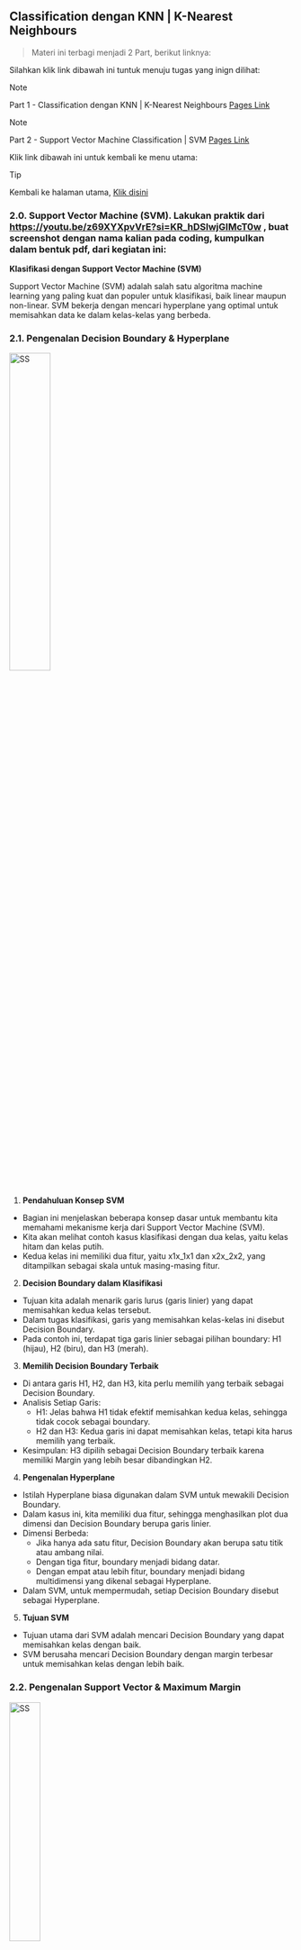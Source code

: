 ## Classification dengan KNN | K-Nearest Neighbours

> Materi ini terbagi menjadi 2 Part, berikut linknya:

Silahkan klik link dibawah ini tuntuk menuju tugas yang inign dilihat:

> [!NOTE]
> Part 1 - Classification dengan KNN | K-Nearest Neighbours [Pages Link](https://github.com/AdityaR-AI/MLC/tree/main/P5/K%20Nearest%20Neigbor%20&%20Support%20Vector%20Machine_I.md)

> [!NOTE]
> Part 2 - Support Vector Machine Classification | SVM [Pages Link](https://github.com/AdityaR-AI/MLC/tree/main/P5/K%20Nearest%20Neigbor%20%26%20Support%20Vector%20Machine_II.md)

Klik link dibawah ini untuk kembali ke menu utama:

> [!TIP]
> Kembali ke halaman utama, [Klik disini](https://github.com/AdityaR-AI/MLC/tree/main/)

### 2.0. Support Vector Machine (SVM). Lakukan praktik dari https://youtu.be/z69XYXpvVrE?si=KR_hDSlwjGIMcT0w , buat screenshot dengan nama kalian pada coding, kumpulkan dalam bentuk pdf, dari kegiatan ini:

**Klasifikasi dengan Support Vector Machine (SVM)**

Support Vector Machine (SVM) adalah salah satu algoritma machine learning yang paling kuat dan populer untuk klasifikasi, baik linear maupun non-linear. SVM bekerja dengan mencari hyperplane yang optimal untuk memisahkan data ke dalam kelas-kelas yang berbeda.

### 2.1. Pengenalan Decision Boundary & Hyperplane

<img src="https://raw.githubusercontent.com/AdityaR-AI/MLC/main/P5/pics/5bn1.png?raw=true" alt="SS" width="38%"/>

  1. **Pendahuluan Konsep SVM**
  - Bagian ini menjelaskan beberapa konsep dasar untuk membantu kita memahami mekanisme kerja dari Support Vector Machine (SVM).
  - Kita akan melihat contoh kasus klasifikasi dengan dua kelas, yaitu kelas hitam dan kelas putih.
  - Kedua kelas ini memiliki dua fitur, yaitu x1x_1x1 dan x2x_2x2, yang ditampilkan sebagai skala untuk masing-masing fitur.

  2. **Decision Boundary dalam Klasifikasi**
  - Tujuan kita adalah menarik garis lurus (garis linier) yang dapat memisahkan kedua kelas tersebut.
  - Dalam tugas klasifikasi, garis yang memisahkan kelas-kelas ini disebut Decision Boundary.
  - Pada contoh ini, terdapat tiga garis linier sebagai pilihan boundary: H1 (hijau), H2 (biru), dan H3 (merah).

  3. **Memilih Decision Boundary Terbaik**
  - Di antara garis H1, H2, dan H3, kita perlu memilih yang terbaik sebagai Decision Boundary.
  - Analisis Setiap Garis:
    - H1: Jelas bahwa H1 tidak efektif memisahkan kedua kelas, sehingga tidak cocok sebagai boundary.
    -	H2 dan H3: Kedua garis ini dapat memisahkan kelas, tetapi kita harus memilih yang terbaik.
  - Kesimpulan: H3 dipilih sebagai Decision Boundary terbaik karena memiliki Margin yang lebih besar dibandingkan H2.

  4. **Pengenalan Hyperplane**
  - Istilah Hyperplane biasa digunakan dalam SVM untuk mewakili Decision Boundary.
  - Dalam kasus ini, kita memiliki dua fitur, sehingga menghasilkan plot dua dimensi dan Decision Boundary berupa garis linier.
  - Dimensi Berbeda:
    - Jika hanya ada satu fitur, Decision Boundary akan berupa satu titik atau ambang nilai.
    - Dengan tiga fitur, boundary menjadi bidang datar.
    - Dengan empat atau lebih fitur, boundary menjadi bidang multidimensi yang dikenal sebagai Hyperplane.
  - Dalam SVM, untuk mempermudah, setiap Decision Boundary disebut sebagai Hyperplane.

  5. **Tujuan SVM**
  - Tujuan utama dari SVM adalah mencari Decision Boundary yang dapat memisahkan kelas dengan baik.
  - SVM berusaha mencari Decision Boundary dengan margin terbesar untuk memisahkan kelas dengan lebih baik.

### 2.2. Pengenalan Support Vector & Maximum Margin

<img src="https://raw.githubusercontent.com/AdityaR-AI/MLC/main/P5/pics/5bn2.png?raw=true" alt="SS" width="33%"/>

  1. **Definisi Margin dalam SVM**
  - Margin adalah jarak terdekat antara decision boundary dengan anggota dari kelas yang ingin dipisahkan.
  - Margin ditentukan untuk memaksimalkan pemisahan antara dua kelas, dalam contoh ini adalah kelas biru dan kelas hijau.

  2. **Contoh Kasus untuk Memahami Margin**
  -	Kita memiliki dua kelas: kelas biru dan kelas hijau.
  -Setiap kelas diwakili oleh dua fitur, yaitu x1 dan x2, yang diukur dalam skala tertentu.

  3. **Decision Boundary dan Margin**
  - Dalam ilustrasi ini, garis lurus merah adalah decision boundary yang memisahkan kelas biru dan hijau.
  - Area berwarna kuning yang mengapit decision boundary adalah margin.
  - Margin ini didapatkan dari jarak terdekat antara decision boundary dengan titik-titik dari kelas yang berdekatan.

  4. **Support Vector**
  - Titik-titik yang berada paling dekat dengan decision boundary dan menentukan posisi margin disebut support vector.
  - Pada contoh ini, terdapat tiga titik yang bertindak sebagai support vector:
    - Support Vector 1: Titik biru pertama yang dekat dengan boundary.
    - Support Vector 2: Titik biru kedua yang dekat dengan boundary.
    - Support Vector 3: Titik hijau yang dekat dengan boundary.
  - Support vector ini adalah titik-titik dari masing-masing kelas yang paling dekat dengan decision boundary.

  5. **Maximum Margin**
  - Support Vector Machine (SVM) bertujuan untuk memilih decision boundary berdasarkan margin terbesar, yang dikenal dengan istilah Maximum Margin.
  - Dengan memilih maximum margin, SVM mampu memisahkan kelas dengan lebih baik dan memberikan margin terluas antara kelas.

  6. **Kesimpulan Dasar SVM**
  - SVM berfokus pada penentuan decision boundary dengan maksimum margin, dibantu oleh support vector untuk memaksimalkan jarak pemisahan.
  - Support vector adalah anggota kelas yang berperan penting dalam menentukan batas pemisahan ini.

### 2.3. Pengenalan kondisi Linearly Inseparable dan Kernel Tricks

<img src="https://raw.githubusercontent.com/AdityaR-AI/MLC/main/P5/pics/5bn3.png?raw=true" alt="SS" width="90%"/>

  1. **Penggunaan Decision Boundary Linear**
  - Pada contoh-contoh sebelumnya, kita menggunakan garis lurus atau garis linear sebagai decision boundary untuk memisahkan dua kelas.
  - Namun, ada beberapa kasus dimana pemisahan kelas tidak bisa dilakukan dengan garis linear.

  2. **Contoh Kasus Linearly Inseparable**
  - Dalam contoh ini, terdapat dua kelas: kelas titik dan kelas X.
  - Data ini memiliki dua fitur, sehingga ketika di-plot, menghasilkan plot 2 dimensi seperti yang terlihat.
  - Pada kasus ini, garis linear tidak bisa memisahkan kedua kelas dengan baik. Kondisi seperti ini disebut linear inseparable.

  3. **Proyeksi ke Dimensi Lebih Tinggi**
  - Untuk mengatasi masalah linear inseparable, SVM memproyeksikan data ke dimensi yang lebih tinggi.
  - Misalnya, data yang awalnya berada di dua dimensi dapat diproyeksikan ke tiga dimensi.
  - Setelah diproyeksikan, data menjadi lebih mudah dipisahkan menggunakan decision boundary berbentuk bidang datar.

  4. **Pentingnya Decision Boundary di Dimensi Tinggi**
  - Pada proyeksi tiga dimensi, kita dapat menggunakan bidang datar sebagai decision boundary untuk memisahkan kelas X dengan kelas titik.
  - Teknik ini membuat pemisahan kelas menjadi lebih mudah dibandingkan jika tetap berada di dua dimensi.

  5. **Kenaikan Beban Komputasi**
  - Memproyeksikan data ke dimensi yang lebih tinggi dapat meningkatkan beban komputasi.
  - Untuk mengatasi hal ini, SVM menggunakan teknik efisien yang disebut Kernel Tricks.
  
  6. **Kernel Tricks dalam SVM**
  - Kernel Tricks memungkinkan SVM untuk melakukan proyeksi ke dimensi lebih tinggi tanpa harus benar-benar melakukan perhitungan di dimensi tersebut, sehingga menghemat komputasi.
  - SVM menawarkan beberapa jenis kernel seperti polinomial, sigmoid, dan Radial Basis Function (RBF).

  7. **Kesimpulan**
  - Penggunaan support vector dan kernel tricks dalam pembentukan decision boundary adalah alasan mengapa model ini dinamakan Support Vector Machine (SVM).
  - Penjelasan ini mencakup konsep dasar SVM yang penting untuk dipahami.

### 2.4. Pengenalan MNIST Handwritten Digits Dataset

```python
# Mencetak nama dan NPM
print ('Nama: Aditya Rimandi Putra')
print ('NPM : 41155050210030\n')

# Mengimpor fungsi fetch_openml dari sklearn.datasets
from sklearn.datasets import fetch_openml

# Mengambil dataset MNIST dari OpenML
X, y = fetch_openml('mnist_784', data_home='./dataset/mnist', return_X_y=True)

# Memeriksa bentuk (shape) dari data fitur X
X.shape
```

<img src="https://raw.githubusercontent.com/AdityaR-AI/MLC/main/P5/pics/5b1.png?raw=true" alt="SS" width="25%"/>

```python
# Mengimpor pustaka yang diperlukan
import matplotlib.pyplot as plt
import matplotlib.cm as cm
import numpy as np

# Mencetak nama dan NPM
print('Nama: Aditya Rimandi Putra')
print('NPM : 41155050210030\n')

# Inisialisasi posisi subplot
pos = 1

# Mengonversi X menjadi array NumPy (jika belum)
X = np.array(X)

# Menampilkan 8 gambar pertama dari dataset MNIST
for data in X[:8]:
    plt.subplot(1, 8, pos)  # Membuat subplot dengan 1 baris dan 8 kolom
    plt.imshow(data.reshape((28, 28)), cmap=cm.Greys_r)  # Mengubah data menjadi gambar 28x28 dan menggunakan colormap grayscale
    plt.axis('off')  # Mematikan sumbu
    pos += 1  # Meningkatkan posisi untuk subplot berikutnya

# Menampilkan gambar
plt.show()

# Menampilkan label untuk 8 gambar pertama
y[:8]
```

<img src="https://raw.githubusercontent.com/AdityaR-AI/MLC/main/P5/pics/5b2.png?raw=true" alt="SS" width="85%"/>

```python
# Mencetak nama dan NPM
print('Nama: Aditya Rimandi Putra')
print('NPM : 41155050210030\n')

# Menggunakan 1000 contoh pertama untuk data pelatihan
# X_train = X[:60000]
# y_train = y[:60000]

# Mengambil data untuk pengujian dari indeks 60000 hingga akhir
# X test = X[60000:]
#y_test = y[60000:]

X_train = X[:1000]  # Mengambil 1000 elemen pertama dari X untuk data pelatihan
y_train = y[:1000]  # Mengambil 1000 elemen pertama dari y untuk label pelatihan

# Menggunakan sisa data untuk data pengujian
X_test = X[69000:]  # Mengambil elemen dari indeks 69000 hingga akhir dari X untuk data pengujian
y_test = y[69000:]  # Mengambil elemen dari indeks 69000 hingga akhir dari y untuk label pengujian
```

<img src="https://raw.githubusercontent.com/AdityaR-AI/MLC/main/P5/pics/5b3.png?raw=true" alt="SS" width="25%"/>

### 2.5. Klasifikasi dengan Support Vector Classifier | SVC

```python
# Mengimpor pustaka SVM dari scikit-learn
from sklearn.svm import SVC

# Mencetak nama dan NPM
print('Nama: Aditya Rimandi Putra')
print('NPM : 41155050210030\n')

# Membuat model SVM dengan random_state untuk reproduktifitas
model = SVC(random_state=0)

# Melatih model dengan data pelatihan
model.fit(X_train, y_train)
```

<img src="https://raw.githubusercontent.com/AdityaR-AI/MLC/main/P5/pics/5b4.png?raw=true" alt="SS" width="25%"/>

```python
# Mengimpor fungsi untuk evaluasi klasifikasi dari scikit-learn
from sklearn.metrics import classification_report

# Mencetak nama dan NPM
print('Nama: Aditya Rimandi Putra')
print('NPM : 41155050210030\n')

# Menggunakan model untuk memprediksi label dari data pengujian
y_pred = model.predict(X_test)

# Mencetak laporan klasifikasi yang menunjukkan metrik evaluasi
print(classification_report(y_test, y_pred))
```

<img src="https://raw.githubusercontent.com/AdityaR-AI/MLC/main/P5/pics/5b5.png?raw=true" alt="SS" width="72%"/>

### 2.6. Hyperparameter Tuning dengan Grid Search

```python
# Mengimpor GridSearchCV dari scikit-learn
from sklearn.model_selection import GridSearchCV

# Mencetak nama dan NPM
print('Nama: Aditya Rimandi Putra')
print('NPM : 41155050210030\n')

# Menentukan parameter yang akan diuji dalam pencarian grid
parameters = {
    'kernel': ['rbf', 'poly', 'sigmoid'],  # Jenis kernel yang akan diuji
    'C': [0.5, 1, 10, 100],                 # Parameter regularisasi
    'gamma': ['scale', 1, 0.1, 0.01, 0.001] # Parameter gamma untuk kernel RBF
}

# Membuat objek GridSearchCV
grid_search = GridSearchCV(
    estimator=SVC(random_state=0),  # Estimator yang digunakan
    param_grid=parameters,           # Parameter yang akan diuji
    n_jobs=6,                        # Jumlah pekerjaan yang akan dijalankan secara paralel
    verbose=1,                       # Menampilkan informasi proses
    scoring='accuracy'               # Metode evaluasi yang digunakan
)

# Melatih model dengan pencarian grid
grid_search.fit(X_train, y_train)
```

<img src="https://raw.githubusercontent.com/AdityaR-AI/MLC/main/P5/pics/5b6.png?raw=true" alt="SS" width="60%"/>

```python
# Mencetak nama dan NPM
print('Nama: Aditya Rimandi Putra')
print('NPM : 41155050210030\n')

# Mencetak skor terbaik dari pencarian grid
print(f'Best Score: {grid_search.best_score_}')

# Mengambil parameter terbaik dari model terbaik
best_params = grid_search.best_estimator_.get_params()

# Mencetak parameter terbaik
print(f'Best Parameters:')
for param in parameters:
    print(f'\t{param}: {best_params[param]}')
```

<img src="https://raw.githubusercontent.com/AdityaR-AI/MLC/main/P5/pics/5b7.png?raw=true" alt="SS" width="29%"/>

### 2.7. Evaluasi Model

```python
# Mencetak nama dan NPM
print('Nama: Aditya Rimandi Putra')
print('NPM : 41155050210030\n')

# Menggunakan model terbaik dari pencarian grid untuk memprediksi label data pengujian
y_pred = grid_search.predict(X_test)

# Mencetak laporan klasifikasi untuk evaluasi performa model
print(classification_report(y_test, y_pred))
```

<img src="https://raw.githubusercontent.com/AdityaR-AI/MLC/main/P5/pics/5b8.png?raw=true" alt="SS" width="82%"/>

Klik link dibawah ini untuk kembali ke menu utama:

> [!TIP]
> Kembali ke halaman utama, [Klik disini](https://github.com/AdityaR-AI/MLC/tree/main/)








